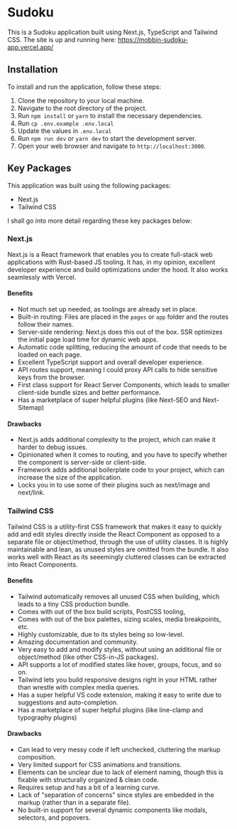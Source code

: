 # Sudoku

This is a Sudoku application built using Next.js, TypeScript and Tailwind CSS.
The site is up and running here: https://mobbin-sudoku-app.vercel.app/

## Installation

To install and run the application, follow these steps:

1. Clone the repository to your local machine.
1. Navigate to the root directory of the project.
1. Run `npm install` or `yarn` to install the necessary dependencies.
1. Run `cp .env.example .env.local`
1. Update the values in `.env.local`
1. Run `npm run dev` or `yarn dev` to start the development server.
1. Open your web browser and navigate to `http://localhost:3000`.

## Key Packages

This application was built using the following packages:

- Next.js
- Tailwind CSS

I shall go into more detail regarding these key packages below:

### Next.js

Next.js is a React framework that enables you to create full-stack web applications with Rust-based JS tooling. It has, in my opinion, excellent developer experience and build optimizations under the hood. It also works seamlessly with Vercel.

#### Benefits

- Not much set up needed, as toolings are already set in place.
- Built-in routing: Files are placed in the `pages` or `app` folder and the routes follow their names.
- Server-side rendering: Next.js does this out of the box. SSR optimizes the initial page load time for dynamic web apps.
- Automatic code splitting, reducing the amount of code that needs to be loaded on each page.
- Excellent TypeScript support and overall developer experience.
- API routes support, meaning I could proxy API calls to hide sensitive keys from the browser.
- First class support for React Server Components, which leads to smaller client-side bundle sizes and better performance.
- Has a marketplace of super helpful plugins (like Next-SEO and Next-Sitemap)

#### Drawbacks

- Next.js adds additional complexity to the project, which can make it harder to debug issues.
- Opinionated when it comes to routing, and you have to specify whether the component is server-side or client-side.
- Framework adds additional boilerplate code to your project, which can increase the size of the application.
- Locks you in to use some of their plugins such as next/image and next/link.


### Tailwind CSS

Tailwind CSS is a utility-first CSS framework that makes it easy to quickly add and edit styles directly inside the React Component as opposed to a separate file or object/method, through the use of utility classes. It is highly maintainable and lean, as unused styles are omitted from the bundle. It also works well with React as its seeemingly cluttered classes can be extracted into React Components.

#### Benefits

- Tailwind automatically removes all unused CSS when building, which leads to a tiny CSS production bundle.
- Comes with out of the box build scripts, PostCSS tooling, 
- Comes with out of the box palettes, sizing scales, media breakpoints, etc.
- Highly customizable, due to its styles being so low-level.
- Amazing documentation and community.
- Very easy to add and modify styles, without using an additional file or object/method (like other CSS-in-JS packages).
- API supports a lot of modified states like hover, groups, focus, and so on.
- Tailwind lets you build responsive designs right in your HTML rather than wrestle with complex media queries.
- Has a super helpful VS code extension, making it easy to write due to suggestions and auto-completion.
- Has a marketplace of super helpful plugins (like line-clamp and typography plugins)

#### Drawbacks

- Can lead to very messy code if left unchecked, cluttering the markup composition.
- Very limited support for CSS animations and transitions.
- Elements can be unclear due to lack of element naming, though this is fixable with structurally organized & clean code.
- Requires setup and has a bit of a learning curve.
- Lack of "separation of concerns" since styles are embedded in the markup (rather than in a separate file).
- No built-in support for several dynamic components like modals, selectors, and popovers.

